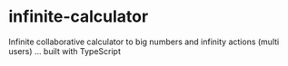 # infinite-calculator
 Infinite collaborative calculator to big numbers and infinity actions (multi users) ... built with TypeScript
